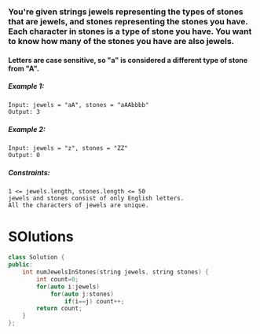 ### You're given strings jewels representing the types of stones that are jewels, and stones representing the stones you have. Each character in stones is a type of stone you have. You want to know how many of the stones you have are also jewels.

#### Letters are case sensitive, so "a" is considered a different type of stone from "A".

 

##### Example 1:
```
Input: jewels = "aA", stones = "aAAbbbb"
Output: 3
```
##### Example 2:
```
Input: jewels = "z", stones = "ZZ"
Output: 0
 ```

##### Constraints:
```
1 <= jewels.length, stones.length <= 50
jewels and stones consist of only English letters.
All the characters of jewels are unique.
```
# SOlutions

```cpp
class Solution {
public:
    int numJewelsInStones(string jewels, string stones) {
        int count=0;
        for(auto i:jewels)
            for(auto j:stones)
                if(i==j) count++;
        return count;
    }
};
```